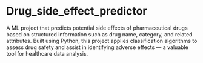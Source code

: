 # Drug_side_effect_predictor
A ML project that predicts potential side effects of pharmaceutical drugs based on structured information such as drug name, category, and related attributes. Built using Python, this project applies classification algorithms to assess drug safety and assist in identifying adverse effects — a valuable tool for healthcare data analysis.
